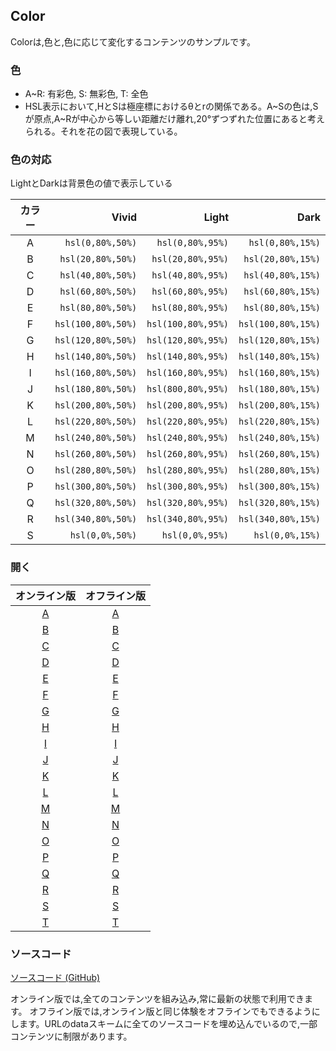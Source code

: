 ## Color

Colorは,色と,色に応じて変化するコンテンツのサンプルです。

### 色
- A\~R: 有彩色, S: 無彩色, T: 全色
- HSL表示において,HとSは極座標におけるθとrの関係である。A\~Sの色は,Sが原点,A\~Rが中心から等しい距離だけ離れ,20°ずつずれた位置にあると考えられる。それを花の図で表現している。

### 色の対応
LightとDarkは背景色の値で表示している

| カラー |        Vivid       |        Light       |        Dark        |
|:-----:|-------------------:|-------------------:|-------------------:|
|   A   |   `hsl(0,80%,50%)` |   `hsl(0,80%,95%)` |   `hsl(0,80%,15%)` |
|   B   |  `hsl(20,80%,50%)` |  `hsl(20,80%,95%)` |  `hsl(20,80%,15%)` |
|   C   |  `hsl(40,80%,50%)` |  `hsl(40,80%,95%)` |  `hsl(40,80%,15%)` |
|   D   |  `hsl(60,80%,50%)` |  `hsl(60,80%,95%)` |  `hsl(60,80%,15%)` |
|   E   |  `hsl(80,80%,50%)` |  `hsl(80,80%,95%)` |  `hsl(80,80%,15%)` |
|   F   | `hsl(100,80%,50%)` | `hsl(100,80%,95%)` | `hsl(100,80%,15%)` |
|   G   | `hsl(120,80%,50%)` | `hsl(120,80%,95%)` | `hsl(120,80%,15%)` |
|   H   | `hsl(140,80%,50%)` | `hsl(140,80%,95%)` | `hsl(140,80%,15%)` |
|   I   | `hsl(160,80%,50%)` | `hsl(160,80%,95%)` | `hsl(160,80%,15%)` |
|   J   | `hsl(180,80%,50%)` | `hsl(800,80%,95%)` | `hsl(180,80%,15%)` |
|   K   | `hsl(200,80%,50%)` | `hsl(200,80%,95%)` | `hsl(200,80%,15%)` |
|   L   | `hsl(220,80%,50%)` | `hsl(220,80%,95%)` | `hsl(220,80%,15%)` |
|   M   | `hsl(240,80%,50%)` | `hsl(240,80%,95%)` | `hsl(240,80%,15%)` |
|   N   | `hsl(260,80%,50%)` | `hsl(260,80%,95%)` | `hsl(260,80%,15%)` |
|   O   | `hsl(280,80%,50%)` | `hsl(280,80%,95%)` | `hsl(280,80%,15%)` |
|   P   | `hsl(300,80%,50%)` | `hsl(300,80%,95%)` | `hsl(300,80%,15%)` |
|   Q   | `hsl(320,80%,50%)` | `hsl(320,80%,95%)` | `hsl(320,80%,15%)` |
|   R   | `hsl(340,80%,50%)` | `hsl(340,80%,95%)` | `hsl(340,80%,15%)` |
|   S   |    `hsl(0,0%,50%)` |    `hsl(0,0%,95%)` |    `hsl(0,0%,15%)` |

### 開く

| オンライン版 | オフライン版 |
|:----------:|:----------:|
| [A](https://akimikimikimikimikimikimika.github.io/main/Color/Color-A/ "A") | [A](https://akimikimikimikimikimikimika.github.io/main/Color/Color-A/offline.html "A") |
| [B](https://akimikimikimikimikimikimika.github.io/main/Color/Color-B/ "B") | [B](https://akimikimikimikimikimikimika.github.io/main/Color/Color-B/offline.html "B") |
| [C](https://akimikimikimikimikimikimika.github.io/main/Color/Color-C/ "C") | [C](https://akimikimikimikimikimikimika.github.io/main/Color/Color-C/offline.html "C") |
| [D](https://akimikimikimikimikimikimika.github.io/main/Color/Color-D/ "D") | [D](https://akimikimikimikimikimikimika.github.io/main/Color/Color-D/offline.html "D") |
| [E](https://akimikimikimikimikimikimika.github.io/main/Color/Color-E/ "E") | [E](https://akimikimikimikimikimikimika.github.io/main/Color/Color-E/offline.html "E") |
| [F](https://akimikimikimikimikimikimika.github.io/main/Color/Color-F/ "F") | [F](https://akimikimikimikimikimikimika.github.io/main/Color/Color-F/offline.html "F") |
| [G](https://akimikimikimikimikimikimika.github.io/main/Color/Color-G/ "G") | [G](https://akimikimikimikimikimikimika.github.io/main/Color/Color-G/offline.html "G") |
| [H](https://akimikimikimikimikimikimika.github.io/main/Color/Color-H/ "H") | [H](https://akimikimikimikimikimikimika.github.io/main/Color/Color-H/offline.html "H") |
| [I](https://akimikimikimikimikimikimika.github.io/main/Color/Color-I/ "I") | [I](https://akimikimikimikimikimikimika.github.io/main/Color/Color-I/offline.html "I") |
| [J](https://akimikimikimikimikimikimika.github.io/main/Color/Color-J/ "J") | [J](https://akimikimikimikimikimikimika.github.io/main/Color/Color-J/offline.html "J") |
| [K](https://akimikimikimikimikimikimika.github.io/main/Color/Color-K/ "K") | [K](https://akimikimikimikimikimikimika.github.io/main/Color/Color-K/offline.html "K") |
| [L](https://akimikimikimikimikimikimika.github.io/main/Color/Color-L/ "L") | [L](https://akimikimikimikimikimikimika.github.io/main/Color/Color-L/offline.html "L") |
| [M](https://akimikimikimikimikimikimika.github.io/main/Color/Color-M/ "M") | [M](https://akimikimikimikimikimikimika.github.io/main/Color/Color-M/offline.html "M") |
| [N](https://akimikimikimikimikimikimika.github.io/main/Color/Color-N/ "N") | [N](https://akimikimikimikimikimikimika.github.io/main/Color/Color-N/offline.html "N") |
| [O](https://akimikimikimikimikimikimika.github.io/main/Color/Color-O/ "O") | [O](https://akimikimikimikimikimikimika.github.io/main/Color/Color-O/offline.html "O") |
| [P](https://akimikimikimikimikimikimika.github.io/main/Color/Color-P/ "P") | [P](https://akimikimikimikimikimikimika.github.io/main/Color/Color-P/offline.html "P") |
| [Q](https://akimikimikimikimikimikimika.github.io/main/Color/Color-Q/ "Q") | [Q](https://akimikimikimikimikimikimika.github.io/main/Color/Color-Q/offline.html "Q") |
| [R](https://akimikimikimikimikimikimika.github.io/main/Color/Color-R/ "R") | [R](https://akimikimikimikimikimikimika.github.io/main/Color/Color-R/offline.html "R") |
| [S](https://akimikimikimikimikimikimika.github.io/main/Color/Color-S/ "S") | [S](https://akimikimikimikimikimikimika.github.io/main/Color/Color-S/offline.html "S") |
| [T](https://akimikimikimikimikimikimika.github.io/main/Color/Color-T/ "T") | [T](https://akimikimikimikimikimikimika.github.io/main/Color/Color-T/offline.html "T") |

### ソースコード
 [ソースコード (GitHub)](https://github.com/akimikimikimikimikimikimika/main/tree/master/Color "ソースコード")

オンライン版では,全てのコンテンツを組み込み,常に最新の状態で利用できます。
オフライン版では,オンライン版と同じ体験をオフラインでもできるようにします。URLのdataスキームに全てのソースコードを埋め込んでいるので,一部コンテンツに制限があります。
